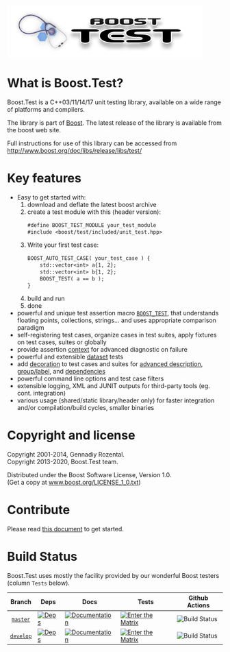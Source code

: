 ![boosttest logo](doc/html/images/boost.test.logo.png)

# What is Boost.Test?
Boost.Test is a C++03/11/14/17 unit testing library, available on a wide range of platforms and compilers.

The library is part of [Boost](http://www.boost.org). The latest release
of the library is available from the boost web site.

Full instructions for use of this library can be accessed from
http://www.boost.org/doc/libs/release/libs/test/

# Key features

* Easy to get started with:
    1. download and deflate the latest boost archive
    1. create a test module with this (header version):
        ```
        #define BOOST_TEST_MODULE your_test_module
        #include <boost/test/included/unit_test.hpp>
        ```
    1. Write your first test case:
        ```
        BOOST_AUTO_TEST_CASE( your_test_case ) {
            std::vector<int> a{1, 2};
            std::vector<int> b{1, 2};
            BOOST_TEST( a == b );
        }
        ```
    1. build and run
    1. done
* powerful and unique test assertion macro [`BOOST_TEST`](http://www.boost.org/doc/libs/release/libs/test/doc/html/boost_test/testing_tools/boost_test_universal_macro.html), that understands floating points, collections, strings... and uses appropriate comparison paradigm
* self-registering test cases, organize cases in test suites, apply fixtures on test cases, suites or globally
* provide assertion [context](http://www.boost.org/doc/libs/release/libs/test/doc/html/boost_test/test_output/test_tools_support_for_logging/contexts.html) for advanced diagnostic on failure
* powerful and extensible [dataset](http://www.boost.org/doc/libs/release/libs/test/doc/html/boost_test/tests_organization/test_cases/test_case_generation.html) tests
* add [decoration](http://www.boost.org/doc/libs/release/libs/test/doc/html/boost_test/tests_organization/decorators.html) to test cases and suites for [advanced description](http://www.boost.org/doc/libs/release/libs/test/doc/html/boost_test/tests_organization/semantic.html), [group/label](http://www.boost.org/doc/libs/release/libs/test/doc/html/boost_test/tests_organization/tests_grouping.html), and [dependencies](http://www.boost.org/doc/libs/release/libs/test/doc/html/boost_test/tests_organization/tests_dependencies.html)
* powerful command line options and test case filters
* extensible logging, XML and JUNIT outputs for third-party tools (eg. cont. integration)
* various usage (shared/static library/header only) for faster integration and/or compilation/build cycles, smaller binaries

# Copyright and license
Copyright 2001-2014, Gennadiy Rozental.<br/>
Copyright 2013-2020, Boost.Test team.

Distributed under the Boost Software License, Version 1.0.<br/>
(Get a copy at www.boost.org/LICENSE_1_0.txt)

# Contribute
Please read [this document](CONTRIBUTE.md) to get started.

# Build Status

Boost.Test uses mostly the facility provided by our wonderful Boost testers (column `Tests` below).

Branch          | Deps | Docs | Tests | Github Actions |
:-------------: | ---- | ---- | ----- | -------------- |
[`master`](https://github.com/boostorg/test/tree/master) | [![Deps](https://img.shields.io/badge/deps-master-brightgreen.svg)](https://pdimov.github.io/boostdep-report/master/test.html)   | [![Documentation](https://img.shields.io/badge/docs-master-brightgreen.svg)](http://www.boost.org/doc/libs/master/doc/html/test.html) | [![Enter the Matrix](https://img.shields.io/badge/matrix-master-brightgreen.svg)](http://www.boost.org/development/tests/master/developer/test.html) | ![Build Status](https://github.com/boostorg/test/workflows/CI/badge.svg?branch=master)
[`develop`](https://github.com/boostorg/test/tree/develop) | [![Deps](https://img.shields.io/badge/deps-develop-brightgreen.svg)](https://pdimov.github.io/boostdep-report/develop/test.html) | [![Documentation](https://img.shields.io/badge/docs-develop-brightgreen.svg)](http://www.boost.org/doc/libs/develop/doc/html/test.html) | [![Enter the Matrix](https://img.shields.io/badge/matrix-develop-brightgreen.svg)](http://www.boost.org/development/tests/develop/developer/test.html) | ![Build Status](https://github.com/boostorg/test/workflows/CI/badge.svg?branch=develop)
